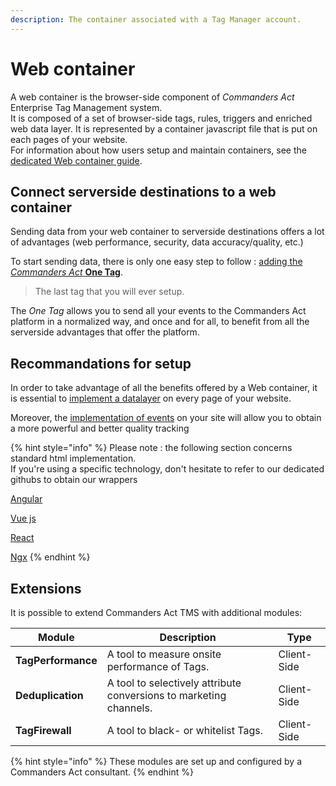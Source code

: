 ```yaml
---
description: The container associated with a Tag Manager account.
---
```


# Web container

A web container is the browser-side component of _Commanders Act_ Enterprise Tag Management system.\
It is composed of a set of browser-side tags, rules, triggers and enriched web data layer. It is represented by a container javascript file that is put on each pages of your website.\
For information about how users setup and maintain containers, see the [dedicated Web container guide](https://community.commandersact.com/web-container/).

## Connect serverside destinations to a web container <a href="#onetag" id="onetag"></a>

Sending data from your web container to serverside destinations offers a lot of advantages (web performance, security, data accuracy/quality, etc.)

To start sending data, there is only one easy step to follow : [adding the _Commanders Act_ **One Tag**](../../../../../getting-started/integrating-your-data/onetag-tutorial.md).

> The last tag that you will ever setup.

The _One Tag_ allows you to send all your events to the Commanders Act platform in a normalized way, and once and for all, to benefit from all the serverside advantages that offer the platform.

## Recommandations for setup

In order to take advantage of all the benefits offered by a Web container, it is essential to [implement a datalayer](../../containers/setup-guides-for-developers/datalayer-setup.md) on every page of your website.

Moreover, the [implementation of events](../../containers/setup-guides-for-developers/browser-side-events-setup.md) on your site will allow you to obtain a more powerful and better quality tracking

{% hint style="info" %}
Please note : the following section concerns standard html implementation.\
If you're using a specific technology, don't hesitate to refer to our dedicated githubs to obtain our wrappers&#x20;

[Angular](https://github.com/CommandersAct/angular-tag-commander)

[Vue js](https://github.com/CommandersAct/vue-tag-commander)

[React](https://github.com/CommandersAct/react-tag-commander)

[Ngx](https://github.com/CommandersAct/ngx-tag-commander)
{% endhint %}

## Extensions

It is possible to extend Commanders Act TMS with additional modules:

| Module             | Description                                                        | Type        |
| ------------------ | ------------------------------------------------------------------ | ----------- |
| **TagPerformance** | A tool to measure onsite performance of Tags.                      | Client-Side |
| **Deduplication**  | A tool to selectively attribute conversions to marketing channels. | Client-Side |
| **TagFirewall**    | A tool to black- or whitelist Tags.                                | Client-Side |

{% hint style="info" %}
These modules are set up and configured by a Commanders Act consultant.
{% endhint %}
